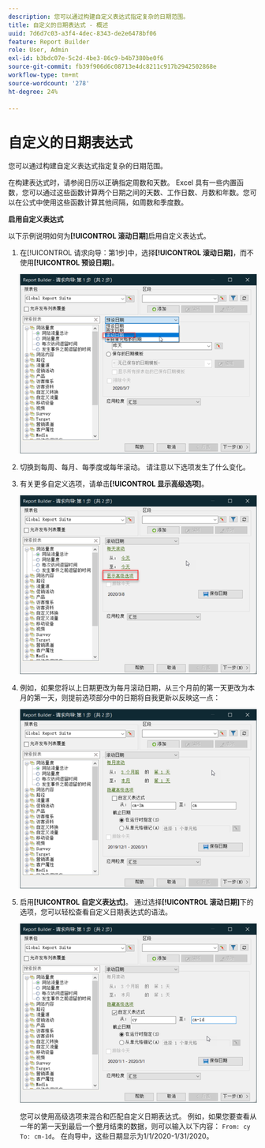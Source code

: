 ```yaml
---
description: 您可以通过构建自定义表达式指定复杂的日期范围。
title: 自定义的日期表达式 - 概述
uuid: 7d6d7c03-a3f4-4dec-8343-de2e6478bf06
feature: Report Builder
role: User, Admin
exl-id: b3bdc07e-5c2d-4be3-86c9-b4b7380be0f6
source-git-commit: fb39f906d6c08713e4dc8211c917b2942502868e
workflow-type: tm+mt
source-wordcount: '278'
ht-degree: 24%

---
```


# 自定义的日期表达式

您可以通过构建自定义表达式指定复杂的日期范围。

在构建表达式时，请参阅日历以正确指定周数和天数。 Excel 具有一些内置函数，您可以通过这些函数计算两个日期之间的天数、工作日数、月数和年数。您可以在公式中使用这些函数计算其他间隔，如周数和季度数。

**启用自定义表达式**

以下示例说明如何为&#x200B;**[!UICONTROL 滚动日期]**&#x200B;启用自定义表达式。

1. 在[!UICONTROL 请求向导：第1步]中，选择&#x200B;**[!UICONTROL 滚动日期]**，而不使用&#x200B;**[!UICONTROL 预设日期]**。

   ![显示所选滚动日期的屏幕截图。](assets/rolldates1.png)

1. 切换到每周、每月、每季度或每年滚动。 请注意以下选项发生了什么变化。
1. 有关更多自定义选项，请单击&#x200B;**[!UICONTROL 显示高级选项]**。

   ![突出显示显示高级选项的屏幕快照。](assets/rolldates2.png)

1. 例如，如果您将以上日期更改为每月滚动日期，从三个月前的第一天更改为本月的第一天，则提前选项部分中的日期将自我更新以反映这一点：

   ![屏幕截图显示滚动日期从三个月前的第一天到本月的第一天。](assets/rolldatesfor3.png)

1. 启用&#x200B;**[!UICONTROL 自定义表达式]**。 通过选择&#x200B;**[!UICONTROL 滚动日期]**&#x200B;下的选项，您可以轻松查看自定义日期表达式的语法。

   ![显示选定自定义表达式的屏幕截图。](assets/rolldatesfor5.png)

   您可以使用高级选项来混合和匹配自定义日期表达式。 例如，如果您要查看从一年的第一天到最后一个整月结束的数据，则可以输入以下内容： `From: cy` `To: cm-1d`。 在向导中，这些日期显示为1/1/2020-1/31/2020。
